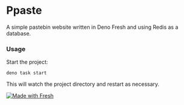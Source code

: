 # Ppaste

A simple pastebin website written in Deno Fresh and using Redis as a database.

### Usage

Start the project:

```
deno task start
```

This will watch the project directory and restart as necessary.



[![Made with Fresh](https://fresh.deno.dev/fresh-badge-dark.svg)](https://fresh.deno.dev)
